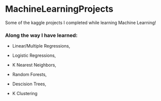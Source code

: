 # MachineLearningProjects
Some of the kaggle projects I completed while learning Machine Learning! 


### Along the way I have learned:


* Linear/Multiple Regressions,

* Logistic Regressions,

* K Nearest Neighbors,

* Random Forests,

* Descision Trees,

* K Clustering 
